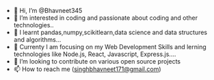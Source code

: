 - 👋 Hi, I’m @Bhavneet345
- 👀 I’m interested in coding and passionate about coding and other technologies..
- 🌱 I learnt pandas,numpy,scikitlearn,data science and data structures and algorithms...
- 👾 Currenty I am focusing on my Web Development Skills and lerning technologies like Node.js, React, Javascript, Express.js....
- 💞️ I’m looking to contribute on various open source projects
- 📫 How to reach me (singhbhavneet171@gmail.com)

<!---
Bhavneet345/Bhavneet345 is a ✨ special ✨ repository because its `README.md` (this file) appears on your GitHub profile.
You can click the Preview link to take a look at your changes.
--->
